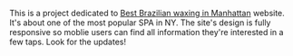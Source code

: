 This is a project dedicated to <a href="https://dyannaspa.com/">Best Brazilian waxing in Manhattan</a> website. It's about one of the most popular SPA in NY. The site's design is fully responsive so moblie users can find all information they're interested in a few taps.
Look for the updates!
